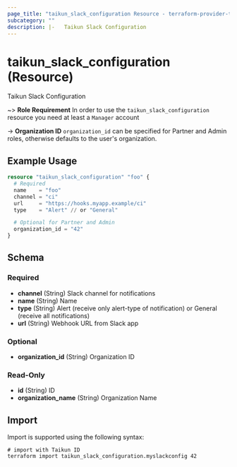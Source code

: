 ```yaml
---
page_title: "taikun_slack_configuration Resource - terraform-provider-taikun"
subcategory: ""
description: |-   Taikun Slack Configuration
---
```


# taikun_slack_configuration (Resource)

Taikun Slack Configuration

~> **Role Requirement** In order to use the `taikun_slack_configuration` resource you need at least a `Manager` account

-> **Organization ID** `organization_id` can be specified for Partner and Admin roles, otherwise defaults to the user's
organization.

## Example Usage

```terraform
resource "taikun_slack_configuration" "foo" {
  # Required
  name    = "foo"
  channel = "ci"
  url     = "https://hooks.myapp.example/ci"
  type    = "Alert" // or "General"

  # Optional for Partner and Admin
  organization_id = "42"
}
```

<!-- schema generated by tfplugindocs -->
## Schema

### Required

- **channel** (String) Slack channel for notifications
- **name** (String) Name
- **type** (String) Alert (receive only alert-type of notification) or General (receive all notifications)
- **url** (String) Webhook URL from Slack app

### Optional

- **organization_id** (String) Organization ID

### Read-Only

- **id** (String) ID
- **organization_name** (String) Organization Name

## Import

Import is supported using the following syntax:

```shell
# import with Taikun ID
terraform import taikun_slack_configuration.myslackconfig 42
```
